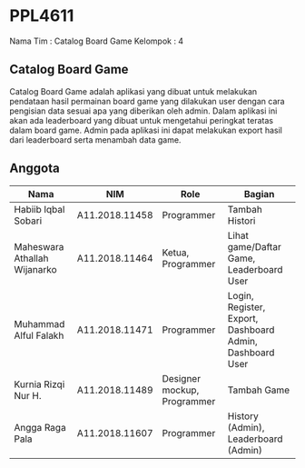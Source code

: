 # PPL4611
Nama Tim : Catalog Board Game 
Kelompok : 4

## Catalog Board Game
Catalog Board Game adalah aplikasi yang dibuat untuk melakukan pendataan hasil permainan board game yang dilakukan user dengan cara pengisian data sesuai apa yang diberikan oleh admin. Dalam aplikasi ini akan ada leaderboard yang dibuat untuk mengetahui peringkat teratas dalam board game. Admin pada aplikasi ini dapat melakukan export hasil dari leaderboard serta menambah data game.

## Anggota
| Nama                         | NIM            | Role                        | Bagian                                                   |
|------------------------------|----------------|-----------------------------|----------------------------------------------------------|
| Habiib Iqbal Sobari          | A11.2018.11458 | Programmer                  | Tambah Histori                                           |
| Maheswara Athallah Wijanarko | A11.2018.11464 | Ketua, Programmer           | Lihat game/Daftar Game, Leaderboard User                 |
| Muhammad Alful Falakh        | A11.2018.11471 | Programmer                  | Login, Register, Export, Dashboard Admin, Dashboard User |
| Kurnia Rizqi Nur H.          | A11.2018.11489 | Designer mockup, Programmer | Tambah Game                                              |
| Angga Raga Pala              | A11.2018.11607 | Programmer                  | History (Admin), Leaderboard (Admin)                     |


